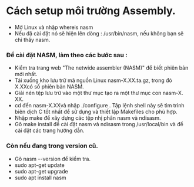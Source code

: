 # Cách setup môi trường Assembly.
* Mở Linux và nhập whereis nasm
* Nếu đã cài đặt nó sẽ hiện lên dòng : /usr/bin/nasm, nếu không bạn sẽ chỉ thấy nasm. 
### Để cài đặt NASM, làm theo các bước sau :
* Kiểm tra trang web "The netwide assembler (NASM)" để biết phiên bản mới nhất.
* Tải xuống kho lưu trữ mã nguồn Linux nasm-X.XX.ta.gz, trong đó X.XXcó số phiên bản NASM.
* Giải nén tệp lưu trữ vào một thư mục tạo ra một thư mục con nasm-X. XX.
* cd đến nasm-X.XXvà nhập ./configure . Tập lệnh shell này sẽ tìm trình biên dịch C tốt nhất để sử dụng và thiết lập Makefiles cho phù hợp.
* Nhập make để xây dựng các tệp nhị phân nasm và ndisasm.
* Gõ make install để cài đặt nasm và ndisasm trong /usr/local/bin và để cài đặt các trang hướng dẫn.
### Còn nếu đang trong version cũ. 
* Gõ nasm --version để kiểm tra.
* sudo apt-get update
* sudo apt-get upgrade
* sudo apt install nasm
